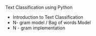 Text Classification using Python 
- Introduction to Text Classification
- N- gram model / Bag of words Model
- N - gram implementation
